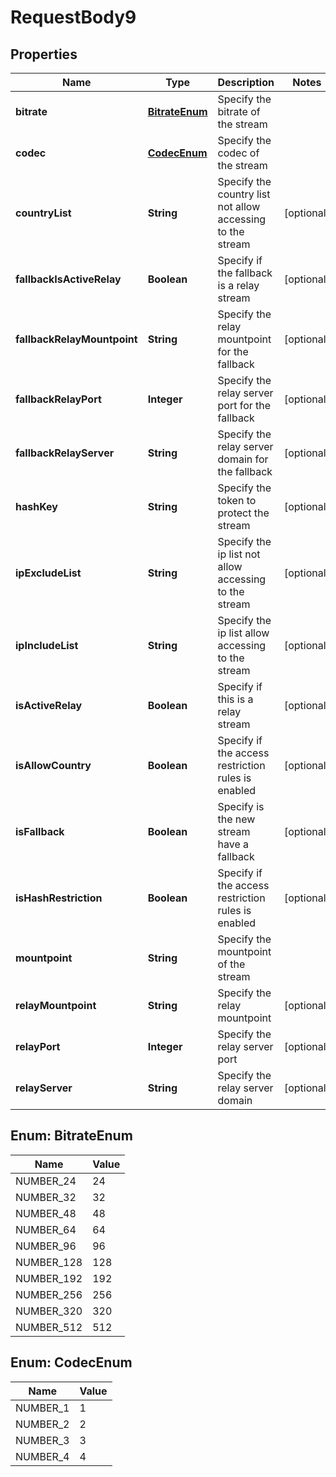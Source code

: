 

# RequestBody9


## Properties

| Name | Type | Description | Notes |
|------------ | ------------- | ------------- | -------------|
|**bitrate** | [**BitrateEnum**](#BitrateEnum) | Specify the bitrate of the stream |  |
|**codec** | [**CodecEnum**](#CodecEnum) | Specify the codec of the stream |  |
|**countryList** | **String** | Specify the country list not allow accessing to the stream |  [optional] |
|**fallbackIsActiveRelay** | **Boolean** | Specify if the fallback is a relay stream |  [optional] |
|**fallbackRelayMountpoint** | **String** | Specify the relay mountpoint for the fallback |  [optional] |
|**fallbackRelayPort** | **Integer** | Specify the relay server port for the fallback |  [optional] |
|**fallbackRelayServer** | **String** | Specify the relay server domain for the fallback |  [optional] |
|**hashKey** | **String** | Specify the token to protect the stream |  [optional] |
|**ipExcludeList** | **String** | Specify the ip list not allow accessing to the stream |  [optional] |
|**ipIncludeList** | **String** | Specify the ip list allow accessing to the stream |  [optional] |
|**isActiveRelay** | **Boolean** | Specify if this is a relay stream |  [optional] |
|**isAllowCountry** | **Boolean** | Specify if the access restriction rules is enabled |  [optional] |
|**isFallback** | **Boolean** | Specify is the new stream have a fallback |  [optional] |
|**isHashRestriction** | **Boolean** | Specify if the access restriction rules is enabled |  [optional] |
|**mountpoint** | **String** | Specify the mountpoint of the stream |  |
|**relayMountpoint** | **String** | Specify the relay mountpoint |  [optional] |
|**relayPort** | **Integer** | Specify the relay server port |  [optional] |
|**relayServer** | **String** | Specify the relay server domain |  [optional] |



## Enum: BitrateEnum

| Name | Value |
|---- | -----|
| NUMBER_24 | 24 |
| NUMBER_32 | 32 |
| NUMBER_48 | 48 |
| NUMBER_64 | 64 |
| NUMBER_96 | 96 |
| NUMBER_128 | 128 |
| NUMBER_192 | 192 |
| NUMBER_256 | 256 |
| NUMBER_320 | 320 |
| NUMBER_512 | 512 |



## Enum: CodecEnum

| Name | Value |
|---- | -----|
| NUMBER_1 | 1 |
| NUMBER_2 | 2 |
| NUMBER_3 | 3 |
| NUMBER_4 | 4 |



